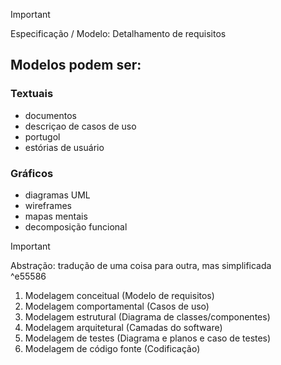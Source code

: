 > [!important]  
> Especificação / Modelo: Detalhamento de requisitos  

## Modelos podem ser:

### Textuais
- documentos
- descriçao de casos de uso
- portugol
- estórias de usuário

### Gráficos
- diagramas UML
- wireframes
- mapas mentais
- decomposição funcional

> [!important]  
> Abstração: tradução de uma coisa para outra, mas simplificada  
^e55586

1. Modelagem conceitual (Modelo de requisitos)
2. Modelagem comportamental (Casos de uso)
3. Modelagem estrutural (Diagrama de classes/componentes)
4. Modelagem arquitetural (Camadas do software)
5. Modelagem de testes (Diagrama e planos e caso de testes)
6. Modelagem de código fonte (Codificação)